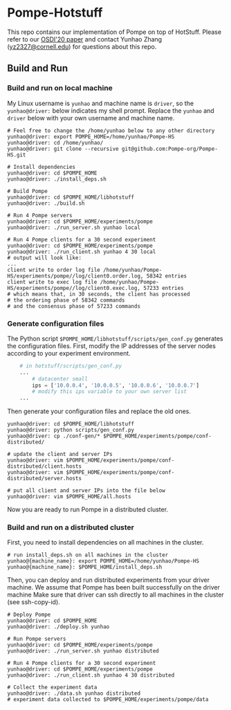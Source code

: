 # Pompe-Hotstuff

This repo contains our implementation of Pompe on top of HotStuff. Please refer to our [OSDI'20 paper](https://www.usenix.org/conference/osdi20/presentation/zhang-yunhao) and contact Yunhao Zhang (yz2327@cornell.edu) for questions about this repo.


## Build and Run
### Build and run on local machine

My Linux username is `yunhao` and machine name is `driver`, so the `yunhao@driver:` below indicates my shell prompt. 
Replace the `yunhao` and `driver` below with your own username and machine name.


```shell
# Feel free to change the /home/yunhao below to any other directory
yunhao@driver: export POMPE_HOME=/home/yunhao/Pompe-HS
yunhao@driver: cd /home/yunhao/
yunhao@driver: git clone --recursive git@github.com:Pompe-org/Pompe-HS.git

# Install dependencies
yunhao@driver: cd $POMPE_HOME
yunhao@driver: ./install_deps.sh

# Build Pompe
yunhao@driver: cd $POMPE_HOME/libhotstuff
yunhao@driver: ./build.sh

# Run 4 Pompe servers
yunhao@driver: cd $POMPE_HOME/experiments/pompe
yunhao@driver: ./run_server.sh yunhao local

# Run 4 Pompe clients for a 30 second experiment
yunhao@driver: cd $POMPE_HOME/experiments/pompe
yunhao@driver: ./run_client.sh yunhao 4 30 local
# output will look like:
...
client write to order log file /home/yunhao/Pompe-HS/experiments/pompe//log/client0.order.log, 58342 entries
client write to exec log file /home/yunhao/Pompe-HS/experiments/pompe//log/client0.exec.log, 57233 entries
# which means that, in 30 seconds, the client has processed 
# the ordering phase of 58342 commands
# and the consensus phase of 57233 commands
```

### Generate configuration files

The Python script `$POMPE_HOME/libhotstuff/scripts/gen_conf.py` generates the configuration files. First, modify the IP addresses of the server nodes according to your experiment environment.

```python
    # in hotstuff/scripts/gen_conf.py
    ...
        # datacenter small
        ips = ['10.0.0.4', '10.0.0.5', '10.0.0.6', '10.0.0.7']
        # modify this ips variable to your own server list
    ...
```

Then generate your configuration files and replace the old ones.

```shell
yunhao@driver: cd $POMPE_HOME/libhotstuff
yunhao@driver: python scripts/gen_conf.py
yunhao@driver: cp ./conf-gen/* $POMPE_HOME/experiments/pompe/conf-distributed/

# update the client and server IPs
yunhao@driver: vim $POMPE_HOME/experiments/pompe/conf-distributed/client.hosts
yunhao@driver: vim $POMPE_HOME/experiments/pompe/conf-distributed/server.hosts

# put all client and server IPs into the file below
yunhao@driver: vim $POMPE_HOME/all.hosts
```

Now you are ready to run Pompe in a distributed cluster.

### Build and run on a distributed cluster

First, you need to install dependencies on all machines in the cluster.


```shell
# run install_deps.sh on all machines in the cluster
yunhao@{machine_name}: export POMPE_HOME=/home/yunhao/Pompe-HS
yunhao@{machine_name}: $POMPE_HOME/install_deps.sh
```

Then, you can deploy and run distributed experiments from your driver machine.
We assume that Pompe has been built successfully on the driver machine
Make sure that driver can ssh directly to all machines in the cluster (see ssh-copy-id).

```shell
# Deploy Pompe
yunhao@driver: cd $POMPE_HOME
yunhao@driver: ./deploy.sh yunhao

# Run Pompe servers
yunhao@driver: cd $POMPE_HOME/experiments/pompe
yunhao@driver: ./run_server.sh yunhao distributed

# Run 4 Pompe clients for a 30 second experiment
yunhao@driver: cd $POMPE_HOME/experiments/pompe
yunhao@driver: ./run_client.sh yunhao 4 30 distributed

# Collect the experiment data
yunhao@driver: ./data.sh yunhao distributed
# experiment data collected to $POMPE_HOME/experiments/pompe/data
```
